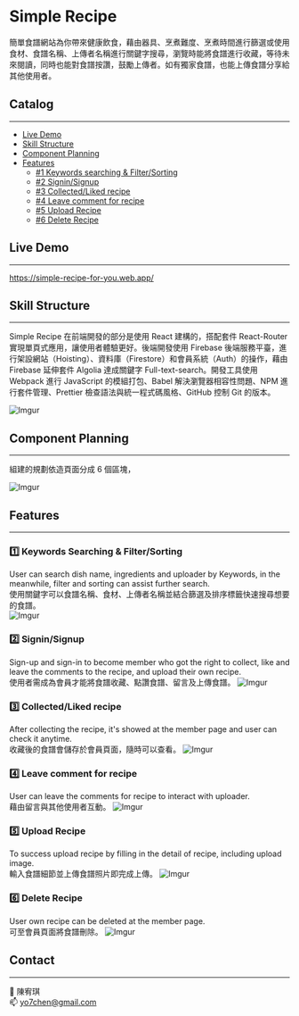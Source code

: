 # **Simple Recipe**

簡單食譜網站為你帶來健康飲食，藉由器具、烹煮難度、烹煮時間進行篩選或使用食材、食譜名稱、上傳者名稱進行關鍵字搜尋，瀏覽時能將食譜進行收藏，等待未來閱讀，同時也能對食譜按讚，鼓勵上傳者。如有獨家食譜，也能上傳食譜分享給其他使用者。

## **Catalog**

---

- [Live Demo](#live-demo)
- [Skill Structure](#skill-structure)
- [Component Planning](#component-planning)
- [Features](#features)
  - [#1 Keywords searching & Filter/Sorting](#1-keywords-searching-&-filter/sorting)
  - [#2 Signin/Signup](#2-signin/signup)
  - [#3 Collected/Liked recipe](#3-collected/liked-recipe)
  - [#4 Leave comment for recipe](#4-leave-comment-for-recipe)
  - [#5 Upload Recipe](#5-upload-recipe)
  - [#6 Delete Recipe](#6-delete-recipe)

## **Live Demo**

---

https://simple-recipe-for-you.web.app/

## Skill Structure

---

Simple Recipe 在前端開發的部分是使用 React 建構的，搭配套件 React-Router 實現單頁式應用，讓使用者體驗更好。後端開發使用 Firebase 後端服務平臺，進行架設網站（Hoisting）、資料庫（Firestore）和會員系統（Auth）的操作，藉由 Firebase 延伸套件 Algolia 達成關鍵字 Full-text-search。開發工具使用 Webpack 進行 JavaScript 的模組打包、Babel 解決瀏覽器相容性問題、NPM 進行套件管理、Prettier 檢查語法與統一程式碼風格、GitHub 控制 Git 的版本。

![Imgur](https://i.imgur.com/04sMOA9.png)

## Component Planning

---

組建的規劃依造頁面分成 6 個區塊，

![Imgur](https://i.imgur.com/zMy7BPu.png)

## Features

---

### :one: **Keywords Searching & Filter/Sorting** </br>

User can search dish name, ingredients and uploader by Keywords, in the meanwhile, filter and sorting can assist further search.</br>
使用關鍵字可以食譜名稱、食材、上傳者名稱並結合篩選及排序標籤快速搜尋想要的食譜。</br>
![Imgur](https://i.imgur.com/Ed62lr1.gif)

### :two: **Signin/Signup**</br>

Sign-up and sign-in to become member who got the right to collect, like and leave the comments to the recipe, and upload their own recipe.</br>
使用者需成為會員才能將食譜收藏、點讚食譜、留言及上傳食譜。
![Imgur](https://i.imgur.com/2zyEyyL.gif)

### :three: **Collected/Liked recipe**</br>

After collecting the recipe, it's showed at the member page and user can check it anytime.</br>
收藏後的食譜會儲存於會員頁面，隨時可以查看。
![Imgur](https://i.imgur.com/bZVkkyU.gif)

### :four: **Leave comment for recipe**</br>

User can leave the comments for recipe to interact with uploader.</br>
藉由留言與其他使用者互動。
![Imgur](https://i.imgur.com/dxZQ9MJ.gif)

### :five: **Upload Recipe**</br>

To success upload recipe by filling in the detail of recipe, including upload image.</br>
輸入食譜細節並上傳食譜照片即完成上傳。
![Imgur](https://i.imgur.com/Zqj9ZNd.gif)

### :six: **Delete Recipe**</br>

User own recipe can be deleted at the member page.</br>
可至會員頁面將食譜刪除。
![Imgur](https://i.imgur.com/WYbXzXn.gif)

## Contact

---

:woman: 陳宥琪</br>
:mailbox: yo7chen@gmail.com

